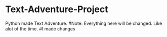# Text-Adventure-Project
Python made Text Adventure.
#Note: Everything here will be changed. Like alot of the time.
#I made changes
